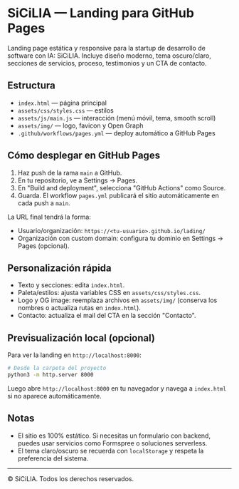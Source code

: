 # SiCiLIA — Landing para GitHub Pages

Landing page estática y responsive para la startup de desarrollo de software con IA: SiCiLIA. Incluye diseño moderno, tema oscuro/claro, secciones de servicios, proceso, testimonios y un CTA de contacto.

## Estructura

- `index.html` — página principal
- `assets/css/styles.css` — estilos
- `assets/js/main.js` — interacción (menú móvil, tema, smooth scroll)
- `assets/img/` — logo, favicon y Open Graph
- `.github/workflows/pages.yml` — deploy automático a GitHub Pages

## Cómo desplegar en GitHub Pages

1) Haz push de la rama `main` a GitHub.
2) En tu repositorio, ve a Settings → Pages.
3) En "Build and deployment", selecciona "GitHub Actions" como Source.
4) Guarda. El workflow `pages.yml` publicará el sitio automáticamente en cada push a `main`.

La URL final tendrá la forma:
- Usuario/organización: `https://<tu-usuario>.github.io/lading/`
- Organización con custom domain: configura tu dominio en Settings → Pages (opcional).

## Personalización rápida

- Texto y secciones: edita `index.html`.
- Paleta/estilos: ajusta variables CSS en `assets/css/styles.css`.
- Logo y OG image: reemplaza archivos en `assets/img/` (conserva los nombres o actualiza rutas en `index.html`).
- Contacto: actualiza el mail del CTA en la sección "Contacto".

## Previsualización local (opcional)

Para ver la landing en `http://localhost:8000`:

```zsh
# Desde la carpeta del proyecto
python3 -m http.server 8000
```

Luego abre `http://localhost:8000` en tu navegador y navega a `index.html` si no aparece automáticamente.

## Notas

- El sitio es 100% estático. Si necesitas un formulario con backend, puedes usar servicios como Formspree o soluciones serverless.
- El tema claro/oscuro se recuerda con `localStorage` y respeta la preferencia del sistema.
---
© SiCiLIA. Todos los derechos reservados.
